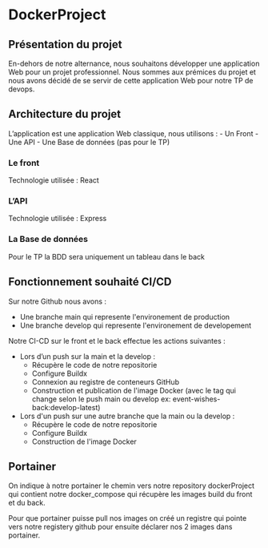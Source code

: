# DockerProject

## Présentation du projet
En-dehors de notre alternance, nous souhaitons développer une application Web pour un projet professionnel. Nous sommes aux prémices du projet et nous avons décidé de se servir de cette application Web pour notre TP de devops.  
## Architecture du projet  
L’application est une application Web classique, nous utilisons :  - Un Front - Une API - Une Base de données (pas pour le TP)  
### Le front  
Technologie utilisée : React  
### L’API  
Technologie utilisée : Express  
### La Base de données
Pour le TP la BDD sera uniquement un tableau dans le back  
## Fonctionnement souhaité CI/CD
Sur notre Github nous avons :  
- Une branche main qui represente l'environement de production
- Une branche develop qui represente l'environement de developement

Notre CI-CD sur le front et le back effectue les actions suivantes :
- Lors d’un push sur la main et la develop :
    - Récupère le code de notre repositorie
    - Configure Buildx
    - Connexion au registre de conteneurs GitHub
    - Construction et publication de l'image Docker (avec le tag qui change selon le push main ou develop ex: event-wishes-back:develop-latest)
- Lors d'un push sur une autre branche que la main ou la develop :
    - Récupère le code de notre repositorie
    - Configure Buildx
    - Construction de l'image Docker

## Portainer
On indique à notre portainer le chemin vers notre repository dockerProject qui contient notre docker_compose qui récupère les images build du front et du back.

Pour que portainer puisse pull nos images on créé un registre qui pointe vers notre registery github pour ensuite déclarer nos 2 images dans portainer.
